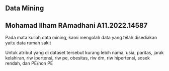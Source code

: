 ## Data Mining
## Mohamad Ilham RAmadhani A11.2022.14587 

Pada mata kuliah data mining, kami mengolah data yang telah disediakan yaitu data rumah sakit

Untuk atribut yang di dataset tersebut kurang lebih nama, usia, paritas, jarak kelahiran, riw ipertensi, riw pe, obesitas, riw dm, riw hipertensi, sosek rendah, dan PE/non PE


